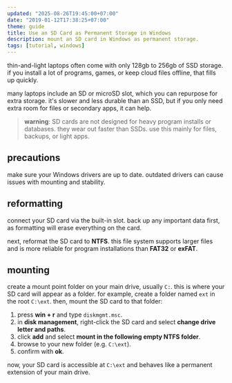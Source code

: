 ```yaml
---
updated: "2025-08-26T19:45:00+07:00"
date: "2019-01-12T17:38:25+07:00"
theme: guide
title: Use an SD Card as Permanent Storage in Windows
description: mount an SD card in Windows as permanent storage.
tags: [tutorial, windows]
---
```


thin-and-light laptops often come with only 128gb to 256gb of SSD storage. if you install a lot of programs, games, or keep cloud files offline, that fills up quickly.

many laptops include an SD or microSD slot, which you can repurpose for extra storage. it's slower and less durable than an SSD, but if you only need extra room for files or secondary apps, it can help.

> **warning**: SD cards are not designed for heavy program installs or databases. they wear out faster than SSDs. use this mainly for files, backups, or light apps.

## precautions

make sure your Windows drivers are up to date. outdated drivers can cause issues with mounting and stability.

## reformatting

connect your SD card via the built-in slot. back up any important data first, as formatting will erase everything on the card.

next, reformat the SD card to **NTFS**. this file system supports larger files and is more reliable for program installations than **FAT32** or **exFAT**.

## mounting

create a mount point folder on your main drive, usually `C:`. this is where your SD card will appear as a folder. for example, create a folder named `ext` in the root `C:\ext`. then, mount the SD card to that folder:

1. press **win + r** and type `diskmgmt.msc`.
2. in **disk management**, right-click the SD card and select **change drive letter and paths**.
3. click **add** and select **mount in the following empty NTFS folder**.
4. browse to your new folder (e.g. `C:\ext`).
5. confirm with **ok**.

now, your SD card is accessible at `C:\ext` and behaves like a permanent extension of your main drive.
